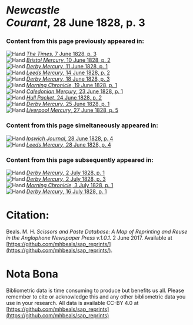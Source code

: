 # *Newcastle Courant*, 28 June 1828, p. 3  
  
### Content from this page previously appeared in:  
![Hand](http://scissorsandpaste.net/wp-content/uploads/2017/06/smallhandpointer.png) [*The Times*, 7 June 1828, p. 3](https://mhbeals.github.io/sap_html/The-Times/The-Times-7-June-1828-p-3)  
![Hand](http://scissorsandpaste.net/wp-content/uploads/2017/06/smallhandpointer.png) [*Bristol Mercury*, 10 June 1828, p. 2](https://mhbeals.github.io/sap_html/Bristol-Mercury/Bristol-Mercury-10-June-1828-p-2)  
![Hand](http://scissorsandpaste.net/wp-content/uploads/2017/06/smallhandpointer.png) [*Derby Mercury*, 11 June 1828, p. 1](https://mhbeals.github.io/sap_html/Derby-Mercury/Derby-Mercury-11-June-1828-p-1)  
![Hand](http://scissorsandpaste.net/wp-content/uploads/2017/06/smallhandpointer.png) [*Leeds Mercury*, 14 June 1828, p. 2](https://mhbeals.github.io/sap_html/Leeds-Mercury/Leeds-Mercury-14-June-1828-p-2)  
![Hand](http://scissorsandpaste.net/wp-content/uploads/2017/06/smallhandpointer.png) [*Derby Mercury*, 18 June 1828, p. 3](https://mhbeals.github.io/sap_html/Derby-Mercury/Derby-Mercury-18-June-1828-p-3)  
![Hand](http://scissorsandpaste.net/wp-content/uploads/2017/06/smallhandpointer.png) [*Morning Chronicle*, 19 June 1828, p. 1](https://mhbeals.github.io/sap_html/Morning-Chronicle/Morning-Chronicle-19-June-1828-p-1)  
![Hand](http://scissorsandpaste.net/wp-content/uploads/2017/06/smallhandpointer.png) [*Caledonian Mercury*, 23 June 1828, p. 1](https://mhbeals.github.io/sap_html/Caledonian-Mercury/Caledonian-Mercury-23-June-1828-p-1)  
![Hand](http://scissorsandpaste.net/wp-content/uploads/2017/06/smallhandpointer.png) [*Hull Packet*, 24 June 1828, p. 2](https://mhbeals.github.io/sap_html/Hull-Packet/Hull-Packet-24-June-1828-p-2)  
![Hand](http://scissorsandpaste.net/wp-content/uploads/2017/06/smallhandpointer.png) [*Derby Mercury*, 25 June 1828, p. 1](https://mhbeals.github.io/sap_html/Derby-Mercury/Derby-Mercury-25-June-1828-p-1)  
![Hand](http://scissorsandpaste.net/wp-content/uploads/2017/06/smallhandpointer.png) [*Liverpool Mercury*, 27 June 1828, p. 5](https://mhbeals.github.io/sap_html/Liverpool-Mercury/Liverpool-Mercury-27-June-1828-p-5)  
  
### Content from this page simeltaneously appeared in:  
![Hand](http://scissorsandpaste.net/wp-content/uploads/2017/06/smallhandpointer.png) [*Ipswich Journal*, 28 June 1828, p. 4](https://mhbeals.github.io/sap_html/Ipswich-Journal/Ipswich-Journal-28-June-1828-p-4)  
![Hand](http://scissorsandpaste.net/wp-content/uploads/2017/06/smallhandpointer.png) [*Leeds Mercury*, 28 June 1828, p. 4](https://mhbeals.github.io/sap_html/Leeds-Mercury/Leeds-Mercury-28-June-1828-p-4)  
  
### Content from this page subsequently appeared in:  
![Hand](http://scissorsandpaste.net/wp-content/uploads/2017/06/smallhandpointer.png) [*Derby Mercury*, 2 July 1828, p. 1](https://mhbeals.github.io/sap_html/Derby-Mercury/Derby-Mercury-2-July-1828-p-1)  
![Hand](http://scissorsandpaste.net/wp-content/uploads/2017/06/smallhandpointer.png) [*Derby Mercury*, 2 July 1828, p. 3](https://mhbeals.github.io/sap_html/Derby-Mercury/Derby-Mercury-2-July-1828-p-3)  
![Hand](http://scissorsandpaste.net/wp-content/uploads/2017/06/smallhandpointer.png) [*Morning Chronicle*, 3 July 1828, p. 1](https://mhbeals.github.io/sap_html/Morning-Chronicle/Morning-Chronicle-3-July-1828-p-1)  
![Hand](http://scissorsandpaste.net/wp-content/uploads/2017/06/smallhandpointer.png) [*Derby Mercury*, 16 July 1828, p. 1](https://mhbeals.github.io/sap_html/Derby-Mercury/Derby-Mercury-16-July-1828-p-1)  


# Citation: 

Beals. M. H. *Scissors and Paste Database: A Map of Reprinting and Reuse in the Anglophone Newspaper Press v.1.0.1.* 2 June 2017. Available at [https://github.com/mhbeals/sap_reprints/](https://github.com/mhbeals/sap_reprints/). 

# Nota Bona

Bibliometric data is time consuming to produce but benefits us all. Please remember to cite or acknowledge this and any other bibliometric data you use in your research. All data is available CC-BY 4.0 at [https://github.com/mhbeals/sap_reprints](https://github.com/mhbeals/sap_reprints)